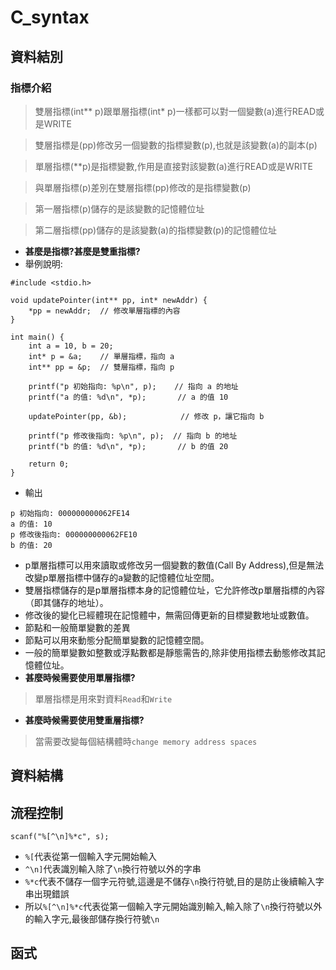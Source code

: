 # C_syntax
## 資料結別
### 指標介紹
> 雙層指標(int** p)跟單層指標(int* p)一樣都可以對一個變數(a)進行READ或是WRITE

> 雙層指標是(pp)修改另一個變數的指標變數(p),也就是該變數(a)的副本(p)

> 單層指標(**p)是指標變數,作用是直接對該變數(a)進行READ或是WRITE

> 與單層指標(p)差別在雙層指標(pp)修改的是指標變數(p)

> 第一層指標(p)儲存的是該變數的記憶體位址

> 第二層指標(pp)儲存的是該變數(a)的指標變數(p)的記憶體位址

- **甚麼是指標?甚麼是雙重指標?**
- 舉例說明:
```
#include <stdio.h>

void updatePointer(int** pp, int* newAddr) {
    *pp = newAddr;  // 修改單層指標的內容
}

int main() {
    int a = 10, b = 20;
    int* p = &a;    // 單層指標，指向 a
    int** pp = &p;  // 雙層指標，指向 p

    printf("p 初始指向: %p\n", p);    // 指向 a 的地址
    printf("a 的值: %d\n", *p);       // a 的值 10

    updatePointer(pp, &b);            // 修改 p，讓它指向 b

    printf("p 修改後指向: %p\n", p);  // 指向 b 的地址
    printf("b 的值: %d\n", *p);       // b 的值 20

    return 0;
}
```
- 輸出
```
p 初始指向: 000000000062FE14
a 的值: 10
p 修改後指向: 000000000062FE10
b 的值: 20

```
- p單層指標可以用來讀取或修改另一個變數的數值(Call By Address),但是無法改變p單層指標中儲存的a變數的記憶體位址空間。
- 雙層指標儲存的是p單層指標本身的記憶體位址，它允許修改p單層指標的內容（即其儲存的地址）。
- 修改後的變化已經體現在記憶體中，無需回傳更新的目標變數地址或數值。
- 節點和一般簡單變數的差異
- 節點可以用來動態分配簡單變數的記憶體空間。
- 一般的簡單變數如整數或浮點數都是靜態需告的,除非使用指標去動態修改其記憶體位址。
- **甚麼時候需要使用單層指標?**
> 單層指標是用來對資料`Read`和`Write`
- **甚麼時候需要使用雙重層指標?**
> 當需要改變每個結構體時`change memory address spaces`

## 資料結構
## 流程控制
```
scanf("%[^\n]%*c", s);
```
- `%[`代表從第一個輸入字元開始輸入
- `^\n]`代表識別輸入除了`\n`換行符號以外的字串
- `%*c`代表不儲存一個字元符號,這邊是不儲存`\n`換行符號,目的是防止後續輸入字串出現錯誤
- 所以`%[^\n]%*c`代表從第一個輸入字元開始識別輸入,輸入除了`\n`換行符號以外的輸入字元,最後部儲存換行符號`\n`
## 函式
